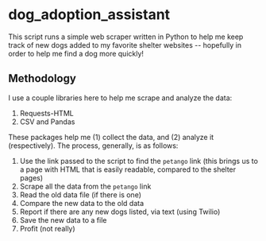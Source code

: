 # dog_adoption_assistant
This script runs a simple web scraper written in Python to help me keep track of new dogs added to my favorite shelter websites -- hopefully in order to help me find a dog more quickly!

## Methodology
I use a couple libraries here to help me scrape and analyze the data:
1. Requests-HTML
2. CSV and Pandas

These packages help me (1) collect the data, and (2) analyze it (respectively). The process, generally, is as follows:
1. Use the link passed to the script to find the `petango` link (this brings us to a page with HTML that is easily readable, compared to the shelter pages)
2. Scrape all the data from the `petango` link
3. Read the old data file (if there is one)
4. Compare the new data to the old data
5. Report if there are any new dogs listed, via text (using Twilio)
6. Save the new data to a file
7. Profit (not really)
